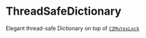 # ThreadSafeDictionary
Elegant thread-safe Dictionary on top of [`CZMutexLock`](https://github.com/geekaurora/CZMutexLock)
